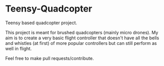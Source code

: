 # Teensy-Quadcopter
Teensy based quadcopter project. 

This project is meant for brushed quadcopters (mainly micro drones). My aim is to create a very basic flight controller that doesn't have all the bells and whistles (at first) of more popular controllers but can still perform as well in flight.

Feel free to make pull requests/contribute.
